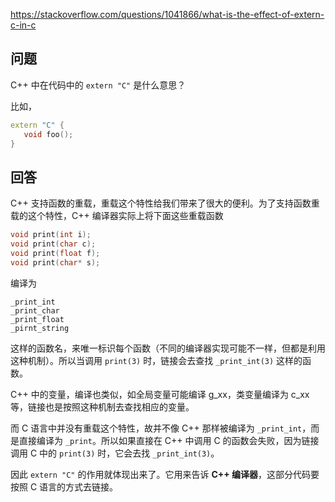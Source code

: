 <https://stackoverflow.com/questions/1041866/what-is-the-effect-of-extern-c-in-c>

## 问题

C++ 中在代码中的 `extern "C"` 是什么意思？

比如，

```c++
extern "C" {
   void foo();
}
```

## 回答

C++ 支持函数的重载，重载这个特性给我们带来了很大的便利。为了支持函数重载的这个特性，C++ 编译器实际上将下面这些重载函数

```c++
void print(int i);
void print(char c);
void print(float f);
void print(char* s);
```

编译为

```
_print_int
_print_char
_print_float
_pirnt_string
```

这样的函数名，来唯一标识每个函数（不同的编译器实现可能不一样，但都是利用这种机制）。所以当调用 `print(3)` 时，链接会去查找 `_print_int(3)` 这样的函数。

C++ 中的变量，编译也类似，如全局变量可能编译 g_xx，类变量编译为 c_xx 等，链接也是按照这种机制去查找相应的变量。

而 C 语言中并没有重载这个特性，故并不像 C++ 那样被编译为 `_print_int`，而是直接编译为 `_print`。所以如果直接在 C++ 中调用 C 的函数会失败，因为链接调用 C 中的 `print(3)` 时，它会去找 `_print_int(3)`。

因此 `extern "C"` 的作用就体现出来了。它用来告诉 **C++ 编译器**，这部分代码要按照 C 语言的方式去链接。
